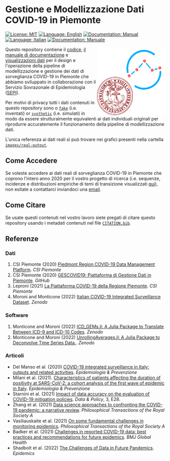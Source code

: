 # Gestione e Modellizzazione Dati COVID-19 in Piemonte

[![License: MIT](https://img.shields.io/badge/License-MIT-green.svg)](https://github.com/UniTo-SEPI/COVID-19_Piedmont/blob/main/LICENSE)
[![Language: English](https://img.shields.io/badge/Language-English-red.svg)](https://github.com/UniTo-SEPI/COVID-19_Piedmont/blob/main/README.md)
[![Documentation: Manual](https://img.shields.io/badge/Docs-Manual-orange.svg)](https://github.com/UniTo-SEPI/COVID-19_Piedmont/blob/main/docs/README.md)
[![Language: Italian](https://img.shields.io/badge/Language-Italian-blue.svg)](https://github.com/UniTo-SEPI/COVID-19_Piedmont/blob/main/README-ITA.md) 
[![Documentation: Manuale](https://img.shields.io/badge/Docs-Manuale-lightblue.svg)](https://github.com/UniTo-SEPI/COVID-19_Piedmont/blob/main/docs/README-ITA.md)

<img align="right" width="215" height="215" src="https://github.com/UniTo-SEPI/COVID-19_Piedmont/blob/main/images/logo/logo.png?raw=true">

Questo repository contiene il [codice](https://github.com/UniTo-SEPI/COVID-19_Piedmont/tree/main/src), [il manuale di documentazione](https://github.com/UniTo-SEPI/COVID-19_Piedmont/tree/main/docs/README-ITA.md) e [visualizzazioni dati](https://github.com/UniTo-SEPI/COVID-19_Piedmont/tree/main/images/plots) per il design e l'operazione della pipeline di modellizzazione e gestione dei dati di sorveglianza COVID-19 in Piemonte che abbiamo sviluppato in collaborazione con il Servizio Sovrazonale di Epidemiologia ([SEPI](https://www.epi.piemonte.it/)).

Per motivi di privacy tutti i dati contenuti in questo repository sono o [`fake`](https://github.com/UniTo-SEPI/COVID-19_Piedmont/tree/main/data/fake-input) (i.e. inventati) or [`synthetic`](https://github.com/UniTo-SEPI/COVID-19_Piedmont/tree/main/data/synthetic-input) (i.e. simulati) in modo da essere strutturalmente equivalenti ai dati individuali originali per riprodurre accuratemente il funzionamento della pipeline di modellizzazione dati. 

L'unica referenza ai dati reali si può trovare nei grafici presenti nella cartella [`images/real-output`](https://github.com/UniTo-SEPI/COVID-19_Piedmont/tree/main/images/plots/real-output).

## Come Accedere 

Se voleste accedere ai dati reali di sorveglianza COVID-19 in Piemonte che coprono l'intero anno 2020 per il vostro progetto di ricerca (i.e. sequenze, incidenze e distribuzioni empiriche di temi di transizione visualizzati [qui](https://github.com/UniTo-SEPI/COVID-19_Piedmont/tree/main/images/plots/real-output)), non esitate a contattarci inviandoci una [email](inphyt@gmail.com). 

## Come Citare

Se usate questi contenuti nel vostro lavoro siete pregati di citare questo repository usando i metadati contenuti nel file [`CITATION.bib`](https://github.com/UniTo-SEPI/COVID-19_Piedmont/blob/main/CITATION.bib).

## Referenze 

### Dati 

1. CSI Piemonte (2020) [Piedmont Region COVID-19 Data Management Platform](https://www.csipiemonte.it/en/project/piedmont-region-covid-19-platform). *CSI Piemonte*
2. CSI Piemonte (2020) [GESCOVID19: Piattaforma di Gestione Dati in Piemonte](https://github.com/regione-piemonte/gescovid19). *GitHub*
3. Leproni (2021) [La Piattaforma COVID-19 della Regione Piemonte](https://www.masteradabi.it/images/CSI_Piattaforma_COVID_20210308_V2.pdf). *CSI Piemonte*
4. Moroni and Monticone (2022) [Italian COVID-19 Integrated Surveillance Dataset](https://doi.org/10.5281/zenodo.5748141). *Zenodo*

### Software 

1. Monticone and Moroni (2022) [ICD_GEMs.jl: A Julia Package to Translate Between ICD-9 and ICD-10 Codes](https://doi.org/10.5281/zenodo.6564434). *Zenodo*
2. Monticone and Moroni (2022) [UnrollingAverages.jl: A Julia Package to Deconvolve Time Series Data.](https://doi.org/10.5281/zenodo.5725301). *Zenodo*


### Articoli 

* Del Manso et al. (2020) [COVID-19 integrated surveillance in Italy: outputs and related activities](https://doi.org/10.19191/EP20.5-6.S2.105). *Epidemiologia & Prevenzione*
* Milani et al. (2021). [Characteristics of patients affecting the duration of positivity at SARS-CoV-2: a cohort analysis of the first wave of epidemic in Italy](https://epiprev.it/5814). *Epidemiologia & Prevenzione* 
* Starnini et al. (2021) [Impact of data accuracy on the evaluation of COVID-19 mitigation policies](https://www.doi.org/10.1017/dap.2021.25). *Data & Policy*, 3, E28. 
* Zhang et al. (2021) [Data science approaches to confronting the COVID-19 pandemic: a narrative review](https://doi.org/10.1098/rsta.2021.0127). *Philosophical Transactions of the Royal Society A*
* Vasiliauskaite et al. (2021) [On some fundamental challenges in monitoring epidemics](https://doi.org/10.1098/rsta.2021.0117). *Philosophical Transactions of the Royal Society A*
* Badker et al. (2021) [Challenges in reported COVID-19 data: best practices and recommendations for future epidemics](http://dx.doi.org/10.1136/bmjgh-2021-005542). *BMJ Global Health*
* Shadbolt et al. (2022) [The Challenges of Data in Future Pandemics](https://doi.org/10.1016/j.epidem.2022.100612). *Epidemics*